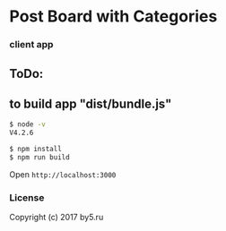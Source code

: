 # Post Board with Categories

### client app

## ToDo:


## to build app "dist/bundle.js"

```bash
$ node -v
V4.2.6

$ npm install
$ npm run build
```

Open `http://localhost:3000` 

### License

Copyright (c) 2017 by5.ru

